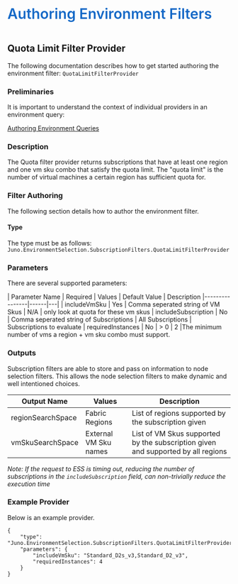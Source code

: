 ﻿<div style="font-size:24pt;font-weight:600;color:#1569C7">Authoring Environment Filters</div>
<br/>

## Quota Limit Filter Provider

The following documentation describes how to get started authoring the environment filter:
`QuotaLimitFilterProvider`

### Preliminaries
It is important to understand the context of individual providers in an environment query:  

[Authoring Environment Queries](./Authoring-EnvironmentQueries.md)

### Description
The Quota filter provider returns subscriptions that have at least one region and one vm sku combo that 
satisfy the quota limit. The "quota limit" is the number of virtual machines a certain region has sufficient quota
for. 


### Filter Authoring
The following section details how to author the environment filter.

#### Type
The type must be as follows: `Juno.EnvironmentSelection.SubscriptionFilters.QuotaLimitFilterProvider`

### Parameters
There are several supported parameters:

| Parameter Name | Required | Values | Default Value | Description
|----------------|------|---|
| includeVmSku | Yes | Comma seperated string of VM Skus | N/A | only look at quota for these vm skus
| includeSubscription | No | Comma seperated string of Subscriptions | All Subscriptions | Subscriptions to evaluate
| requiredInstances | No | > 0 | 2 |The minimum number of vms a region + vm sku combo must support.

### Outputs
Subscription filters are able to store and pass on information to node selection filters.
This allows the node selection filters to make dynamic and well intentioned choices.

| Output Name | Values | Description |
--------------|--------|----------------
| regionSearchSpace | Fabric Regions | List of regions supported by the subscription given
| vmSkuSearchSpace | External VM Sku names | List of VM Skus supported by the subscription given and supported by all regions

*Note: If the request to ESS is timing out, reducing the number of subscriptions in the `includeSubscription` field,
can non-trivially reduce the execution time*

### Example Provider
Below is an example provider. 

```
{
    "type": "Juno.EnvironmentSelection.SubscriptionFilters.QuotaLimitFilterProvider",
    "parameters": {
        "includeVmSku": "Standard_D2s_v3,Standard_D2_v3",
        "requiredInstances": 4
    }
}
```